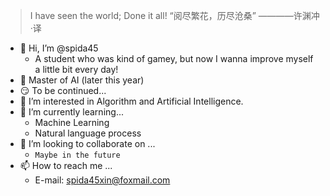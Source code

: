 > I have seen the world;
> Done it all!
> “阅尽繁花，历尽沧桑”
>             ————许渊冲·译

- 👋 Hi, I’m @spida45
  - A student who was kind of gamey, but now I wanna improve myself a little bit every day!  
- 🐛 Master of AI (later this year)
- 😏 To be continued...
- 👀 I’m interested in Algorithm and Artificial Intelligence.
- 🌱 I’m currently learning...
  - Machine Learning 
  - Natural language process
- 💞️ I’m looking to collaborate on ...
  - `Maybe in the future` 
- 📫 How to reach me ...
  - E-mail:  spida45xin@foxmail.com 
 

<!---
spida45/spida45 is a ✨ special ✨ repository because its `README.md` (this file) appears on your GitHub profile.
You can click the Preview link to take a look at your changes.
--->
